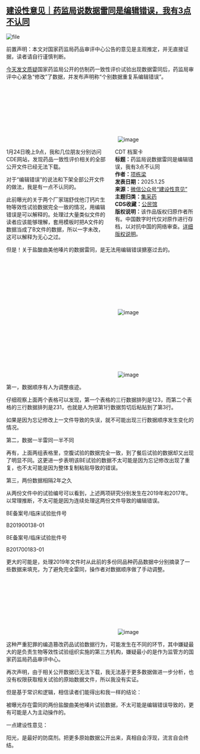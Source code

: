 <!--1737800265000-->
[建设性意见｜药监局说数据雷同是编辑错误，我有3点不认同](https://chinadigitaltimes.net/chinese/715363.html)
------

<p><img decoding="async" src="https://chinadigitaltimes.net/chinese/files/2025/01/image-1737800051081.png" alt="file"></p><p>前置声明：本文对国家药监局药品审评中心公告的意见是主观推定，并无直接证据，读者请自行谨慎判断。</p><p><a href="https://mp.weixin.qq.com/s?__biz=MzI0NTAzOTI1Nw==&amp;mid=2650106295&amp;idx=1&amp;sn=8af667a21430ca0e825cb25270d3c25a&amp;scene=21#wechat_redirect">今天发文质疑</a>国家药监局公开的仿制药一致性评价试验出现数据雷同后，药监局审评中心紧急“修改”了数据，并发布声明称“个别数据重复系编辑错误”。</p><p><img decoding="async" src="data:image/svg+xml,%3Csvg%20xmlns='http://www.w3.org/2000/svg'%20viewBox='0%200%200%200'%3E%3C/svg%3E" alt="image" data-lazy-src="https://chinadigitaltimes.net/chinese/files/2025/01/post-715363-6794ba49c5df5."><noscript><img decoding="async" src="https://chinadigitaltimes.net/chinese/files/2025/01/post-715363-6794ba49c5df5." alt="image"></noscript></p><div style="width:42%;float:right;padding-left:20px;"><div class="su-spoiler su-spoiler-style-fancy su-spoiler-icon-chevron-circle" data-scroll-offset="0" data-anchor-in-url="no"><div class="su-spoiler-title" tabindex="0" role="button"><span class="su-spoiler-icon"></span>CDT 档案卡</div><div class="su-spoiler-content su-u-clearfix su-u-trim"><strong>标题：</strong>药监局说数据雷同是编辑错误，我有3点不认同<br><strong>作者：</strong><a href="https://chinadigitaltimes.net/space/建设性意见" target="_blank">项栋梁</a><br><strong>发表日期：</strong>2025.1.25<br><strong>来源：</strong><a href="https://web.archive.org/web/*/https://mp.weixin.qq.com/s/NL1ecR-l-UO2ZhgjTH260g" target="_blank">微信公众号“建设性意见”</a><br><strong>主题归类：</strong><a href="https://chinadigitaltimes.net/space/集采药" target="_blank">集采药</a><br><strong>CDS收藏：</strong><a href="https://chinadigitaltimes.net/space/%E5%85%AC%E6%B0%91%E9%A6%86" target="_blank" rel="noopener">公民馆</a><br><strong>版权说明：</strong>该作品版权归原作者所有。中国数字时代仅对原作进行存档，以对抗中国的网络审查。<a href="https://chinadigitaltimes.net/chinese/copyright">详细版权说明</a>。</div></div></div><p>1月24日晚上9点，我和几位朋友分别访问CDE网站，发现药品一致性评价相关的全部公开文件已经无法下载。</p><p>对于“编辑错误”的说法和下架全部公开文件的做法，我是有一点不认同的。</p><p>此前曝光的关于两个厂家瑞舒伐他汀钙片生物等效性试验数据完全一致的情况，用编辑错误是可以解释的。处理过大量类似文件的读者应该能够理解，套用模板时把A文件的数据当成了B文件的数据，所以一字未改，这可以解释为无心之过。</p><p>但是！关于盐酸曲美他嗪片的数据雷同，是无法用编辑错误搪塞过去的。</p><p><img decoding="async" src="data:image/svg+xml,%3Csvg%20xmlns='http://www.w3.org/2000/svg'%20viewBox='0%200%200%200'%3E%3C/svg%3E" alt="image" data-lazy-src="https://chinadigitaltimes.net/chinese/files/2025/01/post-715363-6794ba49cfeda."><noscript><img decoding="async" src="https://chinadigitaltimes.net/chinese/files/2025/01/post-715363-6794ba49cfeda." alt="image"></noscript></p><p><img decoding="async" src="data:image/svg+xml,%3Csvg%20xmlns='http://www.w3.org/2000/svg'%20viewBox='0%200%200%200'%3E%3C/svg%3E" alt="image" data-lazy-src="https://chinadigitaltimes.net/chinese/files/2025/01/post-715363-6794ba49d9e50."><noscript><img decoding="async" src="https://chinadigitaltimes.net/chinese/files/2025/01/post-715363-6794ba49d9e50." alt="image"></noscript></p><p>第一，数据顺序有人为调整痕迹。</p><p>仔细观察上面两个表格可以发现，第一个表格的三行数据排列是123，而第二个表格的三行数据排列是231，也就是人为把第1行数据剪切后粘贴到了第3行。</p><p>如果是因为忘记修改上一文件导致的失误，就不可能出现三行数据顺序发生变化的情况。</p><p>第二，数据一半雷同一半不同</p><p>再有，上面两组表格里，空腹试验的数据完全一致，到了餐后试验的数据却又出现了明显不同。这更进一步表明该BE试验的数据不太可能是因为忘记修改出现了重复，也不太可能是因为整体复制粘贴导致的错误。</p><p>第三，两份数据相隔2年之久</p><p>从两份文件中的试验编号可以看到，上述两项研究分别发生在2019年和2017年。以常理推断，不太可能是因为连续处理这两份文件导致的编辑错误。</p><p>BE备案号/临床试验批件号</p><p>B201900138-01</p><p>BE备案号/临床试验批件号</p><p>B201700183-01</p><p>更大的可能是，处理2019年文件时从此前的多份同品种药品数据中分别摘录了一些数据来填充，为了避免完全雷同，操作者对数据顺序做了手动调整。</p><p><img decoding="async" src="data:image/svg+xml,%3Csvg%20xmlns='http://www.w3.org/2000/svg'%20viewBox='0%200%200%200'%3E%3C/svg%3E" alt="image" data-lazy-src="https://chinadigitaltimes.net/chinese/files/2025/01/post-715363-6794ba49e1a7a."><noscript><img decoding="async" src="https://chinadigitaltimes.net/chinese/files/2025/01/post-715363-6794ba49e1a7a." alt="image"></noscript></p><p>这种严重犯罪的编造篡改药品试验数据行为，可能发生在不同的环节，其中嫌疑最大的是负责生物等效性试验组织实施的第三方机构，嫌疑最小的是作为监管方的国家药监局药品审评中心。</p><p>再次声明，由于相关公开数据已无法下载，我无法基于更多数据做进一步分析，也没有权限获取相关试验的原始数据文件，所以我没有实证。</p><p>但是基于常识和逻辑，相信读者们能得出和我一样的结论：</p><p>被曝光存在雷同的两份盐酸曲美他嗪片试验数据，不太可能是编辑错误导致的，更有可能是人为主动操作的。</p><p>一点建设性意见：</p><p>阳光，是最好的防腐剂。把更多原始数据公开出来，真相自会浮现，流言自会终结。</p><div class="addtoany_share_save_container addtoany_content addtoany_content_bottom"><div class="a2a_kit a2a_kit_size_32 addtoany_list" data-a2a-url="https://chinadigitaltimes.net/chinese/715363.html" data-a2a-title="建设性意见｜药监局说数据雷同是编辑错误，我有3点不认同"><a class="a2a_button_facebook" href="https://www.addtoany.com/add_to/facebook?linkurl=https%3A%2F%2Fchinadigitaltimes.net%2Fchinese%2F715363.html&amp;linkname=%E5%BB%BA%E8%AE%BE%E6%80%A7%E6%84%8F%E8%A7%81%EF%BD%9C%E8%8D%AF%E7%9B%91%E5%B1%80%E8%AF%B4%E6%95%B0%E6%8D%AE%E9%9B%B7%E5%90%8C%E6%98%AF%E7%BC%96%E8%BE%91%E9%94%99%E8%AF%AF%EF%BC%8C%E6%88%91%E6%9C%893%E7%82%B9%E4%B8%8D%E8%AE%A4%E5%90%8C" title="Facebook" rel="nofollow noopener" target="_blank"></a><a class="a2a_button_twitter" href="https://www.addtoany.com/add_to/twitter?linkurl=https%3A%2F%2Fchinadigitaltimes.net%2Fchinese%2F715363.html&amp;linkname=%E5%BB%BA%E8%AE%BE%E6%80%A7%E6%84%8F%E8%A7%81%EF%BD%9C%E8%8D%AF%E7%9B%91%E5%B1%80%E8%AF%B4%E6%95%B0%E6%8D%AE%E9%9B%B7%E5%90%8C%E6%98%AF%E7%BC%96%E8%BE%91%E9%94%99%E8%AF%AF%EF%BC%8C%E6%88%91%E6%9C%893%E7%82%B9%E4%B8%8D%E8%AE%A4%E5%90%8C" title="Twitter" rel="nofollow noopener" target="_blank"></a><a class="a2a_button_telegram" href="https://www.addtoany.com/add_to/telegram?linkurl=https%3A%2F%2Fchinadigitaltimes.net%2Fchinese%2F715363.html&amp;linkname=%E5%BB%BA%E8%AE%BE%E6%80%A7%E6%84%8F%E8%A7%81%EF%BD%9C%E8%8D%AF%E7%9B%91%E5%B1%80%E8%AF%B4%E6%95%B0%E6%8D%AE%E9%9B%B7%E5%90%8C%E6%98%AF%E7%BC%96%E8%BE%91%E9%94%99%E8%AF%AF%EF%BC%8C%E6%88%91%E6%9C%893%E7%82%B9%E4%B8%8D%E8%AE%A4%E5%90%8C" title="Telegram" rel="nofollow noopener" target="_blank"></a><a class="a2a_button_reddit" href="https://www.addtoany.com/add_to/reddit?linkurl=https%3A%2F%2Fchinadigitaltimes.net%2Fchinese%2F715363.html&amp;linkname=%E5%BB%BA%E8%AE%BE%E6%80%A7%E6%84%8F%E8%A7%81%EF%BD%9C%E8%8D%AF%E7%9B%91%E5%B1%80%E8%AF%B4%E6%95%B0%E6%8D%AE%E9%9B%B7%E5%90%8C%E6%98%AF%E7%BC%96%E8%BE%91%E9%94%99%E8%AF%AF%EF%BC%8C%E6%88%91%E6%9C%893%E7%82%B9%E4%B8%8D%E8%AE%A4%E5%90%8C" title="Reddit" rel="nofollow noopener" target="_blank"></a><a class="a2a_button_whatsapp" href="https://www.addtoany.com/add_to/whatsapp?linkurl=https%3A%2F%2Fchinadigitaltimes.net%2Fchinese%2F715363.html&amp;linkname=%E5%BB%BA%E8%AE%BE%E6%80%A7%E6%84%8F%E8%A7%81%EF%BD%9C%E8%8D%AF%E7%9B%91%E5%B1%80%E8%AF%B4%E6%95%B0%E6%8D%AE%E9%9B%B7%E5%90%8C%E6%98%AF%E7%BC%96%E8%BE%91%E9%94%99%E8%AF%AF%EF%BC%8C%E6%88%91%E6%9C%893%E7%82%B9%E4%B8%8D%E8%AE%A4%E5%90%8C" title="WhatsApp" rel="nofollow noopener" target="_blank"></a><a class="a2a_button_email" href="https://www.addtoany.com/add_to/email?linkurl=https%3A%2F%2Fchinadigitaltimes.net%2Fchinese%2F715363.html&amp;linkname=%E5%BB%BA%E8%AE%BE%E6%80%A7%E6%84%8F%E8%A7%81%EF%BD%9C%E8%8D%AF%E7%9B%91%E5%B1%80%E8%AF%B4%E6%95%B0%E6%8D%AE%E9%9B%B7%E5%90%8C%E6%98%AF%E7%BC%96%E8%BE%91%E9%94%99%E8%AF%AF%EF%BC%8C%E6%88%91%E6%9C%893%E7%82%B9%E4%B8%8D%E8%AE%A4%E5%90%8C" title="Email" rel="nofollow noopener" target="_blank"></a><a class="a2a_button_copy_link" href="https://www.addtoany.com/add_to/copy_link?linkurl=https%3A%2F%2Fchinadigitaltimes.net%2Fchinese%2F715363.html&amp;linkname=%E5%BB%BA%E8%AE%BE%E6%80%A7%E6%84%8F%E8%A7%81%EF%BD%9C%E8%8D%AF%E7%9B%91%E5%B1%80%E8%AF%B4%E6%95%B0%E6%8D%AE%E9%9B%B7%E5%90%8C%E6%98%AF%E7%BC%96%E8%BE%91%E9%94%99%E8%AF%AF%EF%BC%8C%E6%88%91%E6%9C%893%E7%82%B9%E4%B8%8D%E8%AE%A4%E5%90%8C" title="Copy Link" rel="nofollow noopener" target="_blank"></a><a class="a2a_dd addtoany_share_save addtoany_share" href="https://www.addtoany.com/share"></a></div></div>
